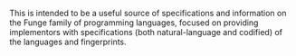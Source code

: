 This is intended to be a useful source of specifications and
information on the Funge family of programming languages, focused on
providing implementors with specifications (both natural-language and
codified) of the languages and fingerprints.
